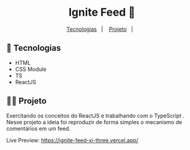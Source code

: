 <h1 align="center">
  Ignite Feed 💬

</h1>

<p align="center">
  <a href="#-tecnologias">Tecnologias</a>&nbsp;&nbsp;&nbsp;|&nbsp;&nbsp;&nbsp;
  <a href="#-projeto">Projeto</a>&nbsp;&nbsp;&nbsp;|&nbsp;&nbsp;&nbsp;
</p>

## 🚀 Tecnologias

- HTML
- CSS Module
- TS
- ReactJS

## 👨‍💻 Projeto

Exercitando os conceitos do ReactJS e trabalhando com o TypeScript . Nesse projeto a ideia foi reproduzir de forma simples o mecanismo de comentários em um feed.

Live Preview: https://ignite-feed-xi-three.vercel.app/
